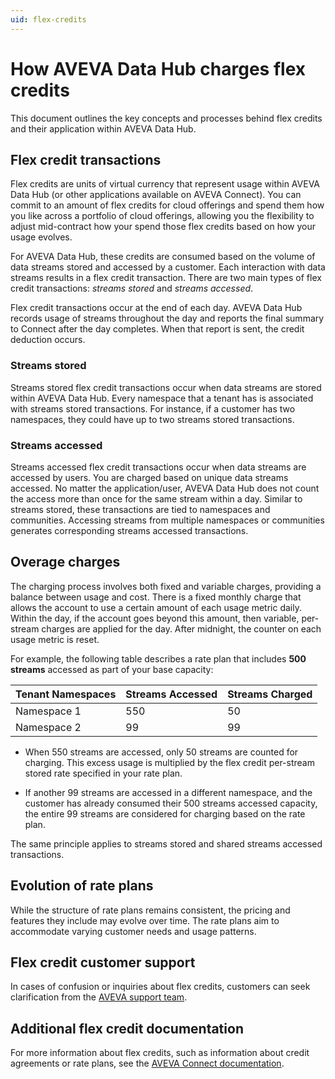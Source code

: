 ```yaml
---
uid: flex-credits
---
```


# How AVEVA Data Hub charges flex credits

This document outlines the key concepts and processes behind flex credits and their application within AVEVA Data Hub.

## Flex credit transactions

Flex credits are units of virtual currency that represent usage within AVEVA Data Hub (or other applications available on AVEVA Connect). You can commit to an amount of flex credits for cloud offerings and spend them how you like across a portfolio of cloud offerings, allowing you the flexibility to adjust mid-contract how your spend those flex credits based on how your usage evolves.

For AVEVA Data Hub, these credits are consumed based on the volume of data streams stored and accessed by a customer. Each interaction with data streams results in a flex credit transaction. There are two main types of flex credit transactions: _streams stored_ and _streams accessed_.

Flex credit transactions occur at the end of each day. AVEVA Data Hub records usage of streams throughout the day and reports the final summary to Connect after the day completes. When that report is sent, the credit deduction occurs.

### Streams stored

Streams stored flex credit transactions occur when data streams are stored within AVEVA Data Hub. Every namespace that a tenant has is associated with streams stored transactions. For instance, if a customer has two namespaces, they could have up to two streams stored transactions.

### Streams accessed

Streams accessed flex credit transactions occur when data streams are accessed by users. You are charged based on unique data streams accessed. No matter the application/user, AVEVA Data Hub does not count the access more than once for the same stream within a day. Similar to streams stored, these transactions are tied to namespaces and communities. Accessing streams from multiple namespaces or communities generates corresponding streams accessed transactions.

## Overage charges

The charging process involves both fixed and variable charges, providing a balance between usage and cost. There is a fixed monthly charge that allows the account to use a certain amount of each usage metric daily. Within the day, if the account goes beyond this amount, then variable, per-stream charges are applied for the day. After midnight, the counter on each usage metric is reset.

For example, the following table describes a rate plan that includes **500 streams** accessed as part of your base capacity:

| Tenant Namespaces | Streams Accessed | Streams Charged |
|--|--|--|
| Namespace 1 | 550 | 50 |
| Namespace 2 | 99 | 99 |

- When 550 streams are accessed, only 50 streams are counted for charging. This excess usage is multiplied by the flex credit per-stream stored rate specified in your rate plan.

- If another 99 streams are accessed in a different namespace, and the customer has already consumed their 500 streams accessed capacity, the entire 99 streams are considered for charging based on the rate plan.

The same principle applies to streams stored and shared streams accessed transactions.
## Evolution of rate plans

While the structure of rate plans remains consistent, the pricing and features they include may evolve over time. The rate plans aim to accommodate varying customer needs and usage patterns.

## Flex credit customer support

In cases of confusion or inquiries about flex credits, customers can seek clarification from the [AVEVA support team](https://softwaresupport.aveva.com/).

## Additional flex credit documentation

For more information about flex credits, such as information about credit agreements or rate plans, see the [AVEVA Connect documentation](https://docs.aveva.com/bundle/aveva-connect/page/885356.html).
